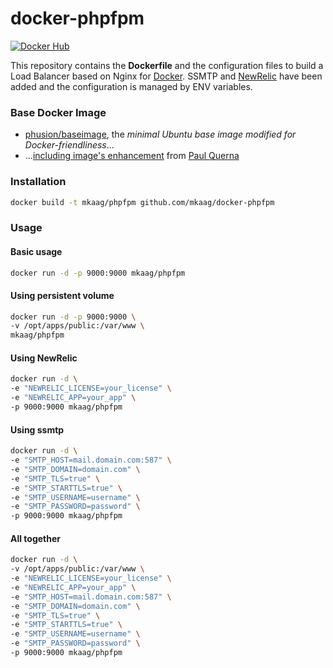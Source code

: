 docker-phpfpm
=============

[![Docker Hub](https://img.shields.io/badge/docker-mkaag%2Fphpfpm-008bb8.svg)](https://registry.hub.docker.com/u/mkaag/phpfpm/)

This repository contains the **Dockerfile** and the configuration files to build a Load Balancer based on Nginx for [Docker](https://www.docker.com/).
SSMTP and [NewRelic](https://newrelic.com) have been added and the configuration is managed by ENV variables.

### Base Docker Image

* [phusion/baseimage](https://github.com/phusion/baseimage-docker), the *minimal Ubuntu base image modified for Docker-friendliness*...
* ...[including image's enhancement](https://github.com/racker/docker-ubuntu-with-updates) from [Paul Querna](https://journal.paul.querna.org/articles/2013/10/15/docker-ubuntu-on-rackspace/)

### Installation

```bash
docker build -t mkaag/phpfpm github.com/mkaag/docker-phpfpm
```

### Usage

#### Basic usage

```bash
docker run -d -p 9000:9000 mkaag/phpfpm
```

#### Using persistent volume

```bash
docker run -d -p 9000:9000 \
-v /opt/apps/public:/var/www \
mkaag/phpfpm
```

#### Using NewRelic

```bash
docker run -d \
-e "NEWRELIC_LICENSE=your_license" \
-e "NEWRELIC_APP=your_app" \
-p 9000:9000 mkaag/phpfpm
```

#### Using ssmtp

```bash
docker run -d \
-e "SMTP_HOST=mail.domain.com:587" \
-e "SMTP_DOMAIN=domain.com" \
-e "SMTP_TLS=true" \
-e "SMTP_STARTTLS=true" \
-e "SMTP_USERNAME=username" \
-e "SMTP_PASSWORD=password" \
-p 9000:9000 mkaag/phpfpm
```

#### All together

```bash
docker run -d \
-v /opt/apps/public:/var/www \
-e "NEWRELIC_LICENSE=your_license" \
-e "NEWRELIC_APP=your_app" \
-e "SMTP_HOST=mail.domain.com:587" \
-e "SMTP_DOMAIN=domain.com" \
-e "SMTP_TLS=true" \
-e "SMTP_STARTTLS=true" \
-e "SMTP_USERNAME=username" \
-e "SMTP_PASSWORD=password" \
-p 9000:9000 mkaag/phpfpm
```
